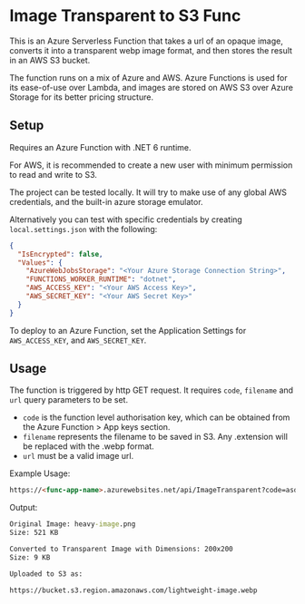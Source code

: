 # Image Transparent to S3 Func

This is an Azure Serverless Function that takes a url of an opaque image, converts it into a transparent webp image format, and then stores the result in an AWS S3 bucket.

The function runs on a mix of Azure and AWS.
Azure Functions is used for its ease-of-use over Lambda, and images are stored on AWS S3 over Azure Storage for its better pricing structure.

## Setup

Requires an Azure Function with .NET 6 runtime.

For AWS, it is recommended to create a new user with minimum permission to read and write to S3.

The project can be tested locally. It will try to make use of any global AWS credentials, and the built-in azure storage emulator.

Alternatively you can test with specific credentials by creating `local.settings.json` with the following:

```json
{
  "IsEncrypted": false,
  "Values": {
    "AzureWebJobsStorage": "<Your Azure Storage Connection String>",
    "FUNCTIONS_WORKER_RUNTIME": "dotnet",
    "AWS_ACCESS_KEY": "<Your AWS Access Key>",
    "AWS_SECRET_KEY": "<Your AWS Secret Key>"
  }
}
```

To deploy to an Azure Function, set the Application Settings for `AWS_ACCESS_KEY`, and `AWS_SECRET_KEY`.

## Usage

The function is triggered by http GET request. It requires `code`, `filename` and `url` query parameters to be set.

- `code` is the function level authorisation key, which can be obtained from the Azure Function > App keys section.
- `filename` represents the filename to be saved in S3. Any .extension will be replaced with the .webp format.
- `url` must be a valid image url.

Example Usage:

```html
https://<func-app-name>.azurewebsites.net/api/ImageTransparent?code=asdf1234==&filename=lightweight-image&url=http://domain.com/heavy-image.png
```

Output:

```cmd
Original Image: heavy-image.png
Size: 521 KB

Converted to Transparent Image with Dimensions: 200x200 
Size: 9 KB

Uploaded to S3 as:

https://bucket.s3.region.amazonaws.com/lightweight-image.webp
```

